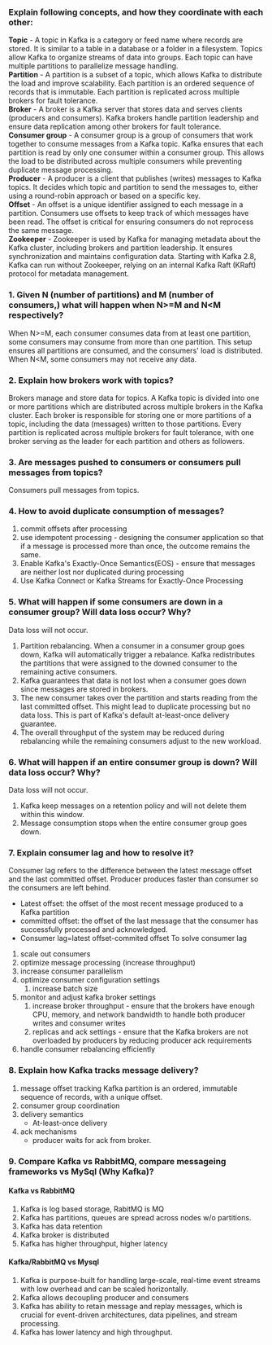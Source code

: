 ### Explain following concepts, and how they coordinate with each other:
**Topic** - A topic in Kafka is a category or feed name where records are stored.
It is similar to a table in a database or a folder in a filesystem.
Topics allow Kafka to organize streams of data into groups. Each topic can have multiple partitions to parallelize message handling.  
**Partition** - A partition is a subset of a topic, which allows Kafka to distribute the load and improve scalability. 
Each partition is an ordered sequence of records that is immutable.
Each partition is replicated across multiple brokers for fault tolerance.  
**Broker** - A broker is a Kafka server that stores data and serves clients (producers and consumers).
Kafka brokers handle partition leadership and ensure data replication among other brokers for fault tolerance.  
**Consumer group** - A consumer group is a group of consumers that work together to consume messages from a Kafka topic.
Kafka ensures that each partition is read by only one consumer within a consumer group. This allows the load to be 
distributed across multiple consumers while preventing duplicate message processing.  
**Producer** - A producer is a client that publishes (writes) messages to Kafka topics. It decides which topic and 
partition to send the messages to, either using a round-robin approach or based on a specific key.  
**Offset** - An offset is a unique identifier assigned to each message in a partition. Consumers use offsets to keep 
track of which messages have been read.
The offset is critical for ensuring consumers do not reprocess the same message.  
**Zookeeper** - Zookeeper is used by Kafka for managing metadata about the Kafka cluster, including brokers and partition 
leadership. It ensures synchronization and maintains configuration data.
Starting with Kafka 2.8, Kafka can run without Zookeeper, relying on an internal Kafka Raft (KRaft) protocol for metadata management.  



### 1. Given N (number of partitions) and M (number of consumers,) what will happen when N>=M and N<M respectively?
When N>=M, each consumer consumes data from at least one partition, some consumers may consume from more than one partition. 
This setup ensures all partitions are consumed, and the consumers' load is distributed. When N<M, some consumers may not 
receive any data. 
### 2. Explain how brokers work with topics?
Brokers manage and store data for topics. A Kafka topic is divided into one or more partitions which are distributed across 
multiple brokers in the Kafka cluster. Each broker is responsible for storing one or more partitions of a topic, including
the data (messages) written to those partitions.
Every partition is replicated across multiple brokers for fault tolerance, with one broker serving as the leader for 
each partition and others as followers.
### 3. Are messages pushed to consumers or consumers pull messages from topics?
Consumers pull messages from topics. 
### 4. How to avoid duplicate consumption of messages?
1. commit offsets after processing
2. use idempotent processing - designing the consumer application so that if a message is processed more than once, the
outcome remains the same. 
3. Enable Kafka's Exactly-Once Semantics(EOS) - ensure that messages are neither lost nor duplicated during processing
4. Use Kafka Connect or Kafka Streams for Exactly-Once Processing
### 5. What will happen if some consumers are down in a consumer group? Will data loss occur? Why?
Data loss will not occur.  
1. Partition rebalancing. When a consumer in a consumer group goes down, Kafka will automatically trigger a rebalance. Kafka
redistributes the partitions that were assigned to the downed consumer to the remaining active consumers. 
2. Kafka guarantees that data is not lost when a consumer goes down since messages are stored in brokers. 
3. The new consumer takes over the partition and starts reading from the last committed offset. This might lead to duplicate
processing but no data loss. This is part of Kafka's default at-least-once delivery guarantee. 
4. The overall throughput of the system may be reduced during rebalancing while the remaining consumers adjust to the new workload. 
### 6. What will happen if an entire consumer group is down? Will data loss occur? Why?
Data loss will not occur.  
1. Kafka keep messages on a retention policy and will not delete them within this window. 
2. Message consumption stops when the entire consumer group goes down. 
### 7. Explain consumer lag and how to resolve it?
Consumer lag refers to the difference between the latest message offset and the last committed offset. Producer produces 
faster than consumer so the consumers are left behind.  
- Latest offset: the offset of the most recent message produced to a Kafka partition
- committed offset: the offset of the last message that the consumer has successfully processed and acknowledged. 
- Consumer lag=latest offset-commited offset
To solve consumer lag 
1. scale out consumers 
2. optimize message processing (increase throughput)
3. increase consumer parallelism
4. optimize consumer configuration settings 
   1. increase batch size
5. monitor and adjust kafka broker settings 
   1. increase broker throughput - ensure that the brokers have enough CPU, memory, and network bandwidth to handle both producer writes and consumer writes
   2. replicas and ack settings - ensure that the Kafka brokers are not overloaded by producers by reducing producer ack requirements
6. handle consumer rebalancing efficiently
### 8. Explain how Kafka tracks message delivery?
1. message offset tracking
Kafka partition is an ordered, immutable sequence of records, with a unique offset.
2. consumer group coordination
3. delivery semantics
    - At-least-once delivery
4. ack mechanisms
    - producer waits for ack from broker. 
### 9. Compare Kafka vs RabbitMQ, compare messageing frameworks vs MySql (Why Kafka)?
#### Kafka vs RabbitMQ
1. Kafka is log based storage, RabitMQ is MQ 
2. Kafka has partitions, queues are spread across nodes w/o partitions. 
3. Kafka has data retention
4. Kafka broker is distributed
5. Kafka has higher throughput, higher latency
#### Kafka/RabbitMQ vs Mysql
1. Kafka is purpose-built for handling large-scale, real-time event streams with low overhead and can be scaled horizontally. 
2. Kafka allows decoupling producer and consumers
3. Kafka has ability to retain message and replay messages, which is crucial for event-driven architectures, data pipelines, 
and stream processing. 
4. Kafka has lower latency and high throughput. 